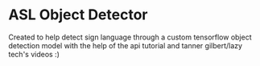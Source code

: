 # ASL Object Detector

Created to help detect sign language through a custom tensorflow object detection model with the help of the api tutorial and tanner gilbert/lazy tech's videos :)
